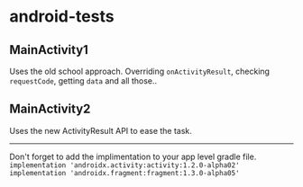# android-tests
## MainActivity1
 Uses the old school approach.
Overriding `onActivityResult`, checking `requestCode`, getting `data` and all those..
## MainActivity2
 Uses the new ActivityResult API to ease the task.
 
 ***
 
 Don't forget to add the implimentation to your app level gradle file.
 `implementation 'androidx.activity:activity:1.2.0-alpha02'
  implementation 'androidx.fragment:fragment:1.3.0-alpha05'`
    
